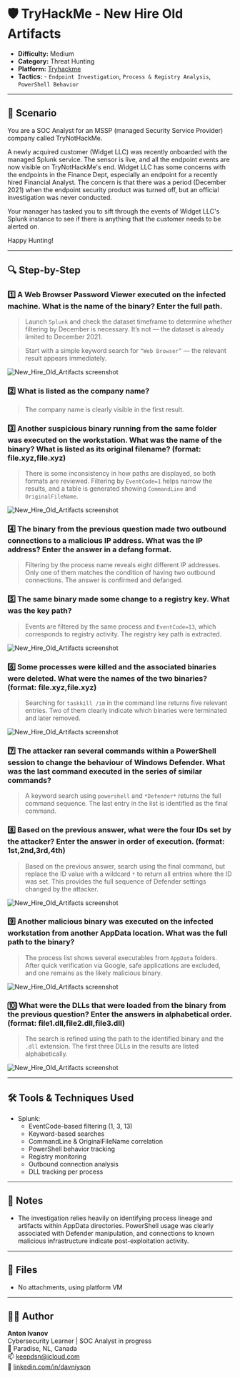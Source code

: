 
# 🛡️ TryHackMe - New Hire Old Artifacts

- **Difficulty:** Medium 
- **Category:** Threat Hunting
- **Platform:** [Tryhackme](https://tryhackme.com/dashboard)
- **Tactics:**  - `Endpoint Investigation`, `Process & Registry Analysis`, `PowerShell Behavior`
  
---

## 📌 Scenario

You are a SOC Analyst for an MSSP (managed Security Service Provider) company called TryNotHackMe.

A newly acquired customer (Widget LLC) was recently onboarded with the managed Splunk service. The sensor is live, and all the endpoint events are now visible on TryNotHackMe's end. Widget LLC has some concerns with the endpoints in the Finance Dept, especially an endpoint for a recently hired Financial Analyst. The concern is that there was a period (December 2021) when the endpoint security product was turned off, but an official investigation was never conducted. 

Your manager has tasked you to sift through the events of Widget LLC's Splunk instance to see if there is anything that the customer needs to be alerted on. 

Happy Hunting!

---

## 🔍 Step-by-Step

### 1️⃣ A Web Browser Password Viewer executed on the infected machine. What is the name of the binary? Enter the full path.

> Launch `Splunk` and check the dataset timeframe to determine whether filtering by December is necessary. It’s not — the dataset is already limited to December 2021.

> Start with a simple keyword search for `“Web Browser”` — the relevant result appears immediately.

![New_Hire_Old_Artifacts screenshot](./1_task.png)

### 2️⃣ What is listed as the company name?

> The company name is clearly visible in the first result.

### 3️⃣ Another suspicious binary running from the same folder was executed on the workstation. What was the name of the binary? What is listed as its original filename? (format: file.xyz,file.xyz)

> There is some inconsistency in how paths are displayed, so both formats are reviewed. Filtering by `EventCode=1` helps narrow the results, and a table is generated showing `CommandLine` and `OriginalFileName`.

![New_Hire_Old_Artifacts screenshot](./2_task.png)

### 4️⃣ The binary from the previous question made two outbound connections to a malicious IP address. What was the IP address? Enter the answer in a defang format.

> Filtering by the process name reveals eight different IP addresses. Only one of them matches the condition of having two outbound connections. The answer is confirmed and defanged.

### 5️⃣ The same binary made some change to a registry key. What was the key path? 

> Events are filtered by the same process and `EventCode=13`, which corresponds to registry activity. The registry key path is extracted.

![New_Hire_Old_Artifacts screenshot](./5_task.png)

### 6️⃣ Some processes were killed and the associated binaries were deleted. What were the names of the two binaries? (format: file.xyz,file.xyz)

> Searching for `taskkill /im` in the command line returns five relevant entries. Two of them clearly indicate which binaries were terminated and later removed.

![New_Hire_Old_Artifacts screenshot](./6_task.png)

### 7️⃣ The attacker ran several commands within a PowerShell session to change the behaviour of Windows Defender. What was the last command executed in the series of similar commands?

> A keyword search using `powershell` and  `*Defender*` returns the full command sequence. The last entry in the list is identified as the final command.

### 8️⃣ Based on the previous answer, what were the four IDs set by the attacker? Enter the answer in order of execution. (format: 1st,2nd,3rd,4th)

> Based on the previous answer, search using the final command, but replace the ID value with a wildcard `*` to return all entries where the ID was set. This provides the full sequence of Defender settings changed by the attacker.

![New_Hire_Old_Artifacts screenshot](./8_task.png)

### 9️⃣ Another malicious binary was executed on the infected workstation from another AppData location. What was the full path to the binary?

> The process list shows several executables from `AppData` folders. After quick verification via Google, safe applications are excluded, and one remains as the likely malicious binary.

![New_Hire_Old_Artifacts screenshot](./9_task.png)

### 🔟 What were the DLLs that were loaded from the binary from the previous question? Enter the answers in alphabetical order. (format: file1.dll,file2.dll,file3.dll)

> The search is refined using the path to the identified binary and the `.dll` extension. The first three DLLs in the results are listed alphabetically.

![New_Hire_Old_Artifacts screenshot](./10_task.png)

---

## 🛠 Tools & Techniques Used

- Splunk:
  - EventCode-based filtering (1, 3, 13)
  - Keyword-based searches
  - CommandLine & OriginalFileName correlation
  - PowerShell behavior tracking
  - Registry monitoring
  - Outbound connection analysis
  - DLL tracking per process
---

## 🧠 Notes

- The investigation relies heavily on identifying process lineage and artifacts within AppData directories. PowerShell usage was clearly associated with Defender manipulation, and connections to known malicious infrastructure indicate post-exploitation activity.

---

## 📂 Files

- No attachments, using platform VM

---

## 🧑‍💻 Author

**Anton Ivanov**  
Cybersecurity Learner | SOC Analyst in progress  
📍 Paradise, NL, Canada  
📫 [keepdsn@icloud.com](mailto:keepdsn@icloud.com)  
🔗 [linkedin.com/in/davniyson](https://linkedin.com/in/davniyson)

